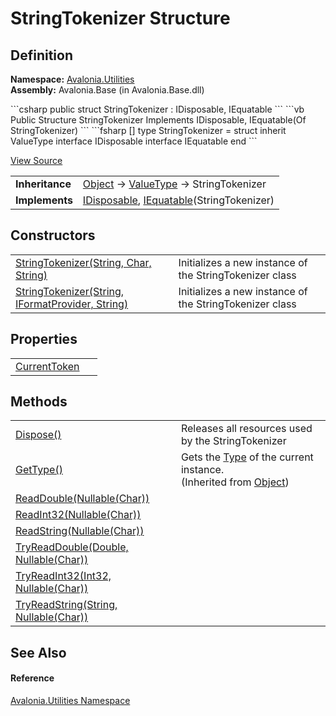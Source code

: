 # StringTokenizer Structure




## Definition
**Namespace:** <a href="N_Avalonia_Utilities">Avalonia.Utilities</a>  
**Assembly:** Avalonia.Base (in Avalonia.Base.dll)

<Tabs groupId="api-code-preview">
<TabItem value="csharp" label="C#">
```csharp
public struct StringTokenizer : IDisposable, 
	IEquatable<StringTokenizer>
```
</TabItem>
<TabItem value="vb" label="VB">
```vb
Public Structure StringTokenizer
	Implements IDisposable, IEquatable(Of StringTokenizer)
```
</TabItem>
<TabItem value="fsharp" label="F#">
```fsharp
[<SealedAttribute>]
type StringTokenizer = 
    struct
        inherit ValueType
        interface IDisposable
        interface IEquatable<StringTokenizer>
    end
```
</TabItem>
</Tabs>



<a href="https://github.com/AvaloniaUI/Avalonia/tree/master/src/Avalonia.Base/Utilities/StringTokenizer.cs" title="View the source code">View Source</a>

<table>
<tr><td><strong>Inheritance</strong></td><td><a href="https://learn.microsoft.com/dotnet/api/system.object" target="_blank" rel="noopener noreferrer">Object</a>  →  <a href="https://learn.microsoft.com/dotnet/api/system.valuetype" target="_blank" rel="noopener noreferrer">ValueType</a>  →  StringTokenizer</td></tr>
<tr><td><strong>Implements</strong></td><td><a href="https://learn.microsoft.com/dotnet/api/system.idisposable" target="_blank" rel="noopener noreferrer">IDisposable</a>, <a href="https://learn.microsoft.com/dotnet/api/system.iequatable-1" target="_blank" rel="noopener noreferrer">IEquatable</a>(StringTokenizer)</td></tr>
</table>



## Constructors
<table>
<tr>
<td><a href="M_Avalonia_Utilities_StringTokenizer__ctor">StringTokenizer(String, Char, String)</a></td>
<td>Initializes a new instance of the StringTokenizer class</td>
</tr>
<tr>
<td><a href="M_Avalonia_Utilities_StringTokenizer__ctor_1">StringTokenizer(String, IFormatProvider, String)</a></td>
<td>Initializes a new instance of the StringTokenizer class</td>
</tr>
</table>

## Properties
<table>
<tr>
<td><a href="P_Avalonia_Utilities_StringTokenizer_CurrentToken">CurrentToken</a></td>
<td> </td>
</tr>
</table>

## Methods
<table>
<tr>
<td><a href="M_Avalonia_Utilities_StringTokenizer_Dispose">Dispose()</a></td>
<td>Releases all resources used by the StringTokenizer</td>
</tr>
<tr>
<td><a href="https://learn.microsoft.com/dotnet/api/system.object.gettype" target="_blank" rel="noopener noreferrer">GetType()</a></td>
<td>Gets the <a href="https://learn.microsoft.com/dotnet/api/system.type" target="_blank" rel="noopener noreferrer">Type</a> of the current instance.<br />(Inherited from <a href="https://learn.microsoft.com/dotnet/api/system.object" target="_blank" rel="noopener noreferrer">Object</a>)</td>
</tr>
<tr>
<td><a href="M_Avalonia_Utilities_StringTokenizer_ReadDouble">ReadDouble(Nullable(Char))</a></td>
<td> </td>
</tr>
<tr>
<td><a href="M_Avalonia_Utilities_StringTokenizer_ReadInt32">ReadInt32(Nullable(Char))</a></td>
<td> </td>
</tr>
<tr>
<td><a href="M_Avalonia_Utilities_StringTokenizer_ReadString">ReadString(Nullable(Char))</a></td>
<td> </td>
</tr>
<tr>
<td><a href="M_Avalonia_Utilities_StringTokenizer_TryReadDouble">TryReadDouble(Double, Nullable(Char))</a></td>
<td> </td>
</tr>
<tr>
<td><a href="M_Avalonia_Utilities_StringTokenizer_TryReadInt32">TryReadInt32(Int32, Nullable(Char))</a></td>
<td> </td>
</tr>
<tr>
<td><a href="M_Avalonia_Utilities_StringTokenizer_TryReadString">TryReadString(String, Nullable(Char))</a></td>
<td> </td>
</tr>
</table>

## See Also


#### Reference
<a href="N_Avalonia_Utilities">Avalonia.Utilities Namespace</a>  

